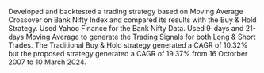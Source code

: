 Developed and backtested a trading strategy based on Moving Average Crossover on Bank Nifty Index and compared its results with the Buy & Hold Strategy.
Used Yahoo Finance for the Bank Nifty Data.
Used 9-days and 21-days Moving Average to generate the Trading Signals for both Long & Short Trades.
The Traditional Buy & Hold strategy generated a CAGR of 10.32% but the proposed strategy generated a CAGR of 19.37% from 16 Octorber 2007 to 10 March 2024.
